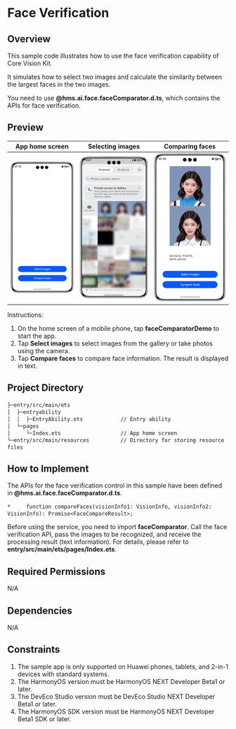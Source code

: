 # Face Verification

## Overview

This sample code illustrates how to use the face verification capability of Core Vision Kit.

It simulates how to select two images and calculate the similarity between the largest faces in the two images.

You need to use **@hms.ai.face.faceComparator.d.ts**, which contains the APIs for face verification.

## Preview

|         **App home screen**         |             **Selecting images**            |             **Comparing faces**            |
|:------------------------:|:--------------------------------:|:--------------------------------:|
| ![](screenshots/app_en.png) | ![](screenshots/selectImage_en.png) | ![](screenshots/faceResult_en.png) |

Instructions:

1. On the home screen of a mobile phone, tap **faceComparatorDemo** to start the app.
2. Tap **Select images** to select images from the gallery or take photos using the camera.
3. Tap **Compare faces** to compare face information. The result is displayed in text.

## Project Directory
```
├─entry/src/main/ets
│  ├─entryability
│  │  ├─EntryAbility.ets            // Entry ability
│  └─pages
│     └─Index.ets                   // App home screen
└─entry/src/main/resources          // Directory for storing resource files
```

## How to Implement

The APIs for the face verification control in this sample have been defined in **@hms.ai.face.faceComparator.d.ts**.
~~~
*     function compareFaces(visionInfo1: VisionInfo, visionInfo2: VisionInfo): Promise<FaceCompareResult>;
~~~
Before using the service, you need to import **faceComparator**.
Call the face verification API, pass the images to be recognized, and receive the processing result (text information). For details, please refer to **entry/src/main/ets/pages/Index.ets**.

## Required Permissions

N/A

## Dependencies

N/A

## Constraints

1. The sample app is only supported on Huawei phones, tablets, and 2-in-1 devices with standard systems.
2. The HarmonyOS version must be HarmonyOS NEXT Developer Beta1 or later.
3. The DevEco Studio version must be DevEco Studio NEXT Developer Beta1 or later.
4. The HarmonyOS SDK version must be HarmonyOS NEXT Developer Beta1 SDK or later.
